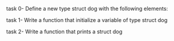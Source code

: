 task 0- Define a new type struct dog with the following elements:

task 1- Write a function that initialize a variable of type struct dog

task 2- Write a function that prints a struct dog